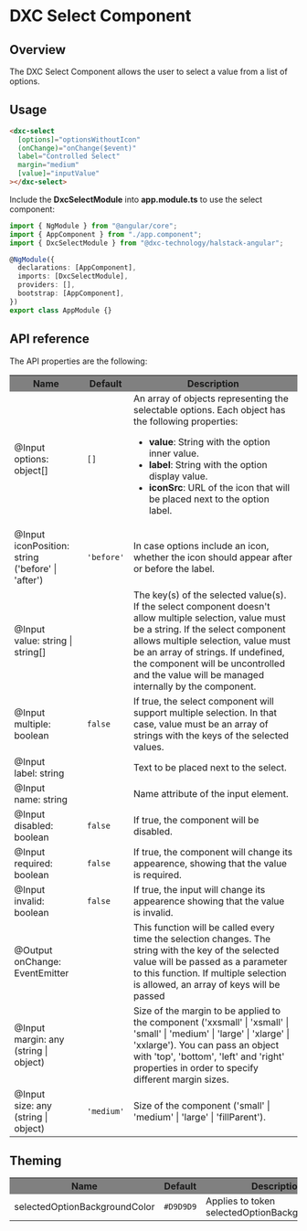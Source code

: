 # DXC Select Component

## Overview

The DXC Select Component allows the user to select a value from a list of options.

## Usage

```html
<dxc-select
  [options]="optionsWithoutIcon"
  (onChange)="onChange($event)"
  label="Controlled Select"
  margin="medium"
  [value]="inputValue"
></dxc-select>
```

Include the **DxcSelectModule** into **app.module.ts** to use the select component:

```ts
import { NgModule } from "@angular/core";
import { AppComponent } from "./app.component";
import { DxcSelectModule } from "@dxc-technology/halstack-angular";

@NgModule({
  declarations: [AppComponent],
  imports: [DxcSelectModule],
  providers: [],
  bootstrap: [AppComponent],
})
export class AppModule {}
```

## API reference

The API properties are the following:

<table>
    <tr style="background-color: grey">
        <th>Name</th>
        <th>Default</th>
        <th>Description</th>
    </tr>
    <tr>
        <td>@Input<br>options: object[]</td>
        <td>
        <code>[]</code>
        </td>
        <td>
        An array of objects representing the selectable options. Each object has
        the following properties:
        <ul>
            <li><b>value</b>: String with the option inner value.</li>
            <li><b>label</b>: String with the option display value.</li>
            <li>
            <b>iconSrc</b>: URL of the icon that will be placed next to the option
            label.
            </li>
        </ul>
        </td>
    </tr>
    <tr>
        <td>@Input<br>iconPosition: string ('before' | 'after')</td>
        <td>
        <code>'before'</code>
        </td>
        <td>
        In case options include an icon, whether the icon should appear after or
        before the label.
        </td>
    </tr>
    <tr>
        <td>@Input<br>value: string | string[]</td>
        <td></td>
        <td>
        The key(s) of the selected value(s). If the select component doesn't allow
        multiple selection, value must be a string. If the select component allows
        multiple selection, value must be an array of strings. If undefined, the
        component will be uncontrolled and the value will be managed internally by
        the component.
        </td>
    </tr>
    <tr>
        <td>@Input<br>multiple: boolean</td>
        <td>
        <code>false</code>
        </td>
        <td>
        If true, the select component will support multiple selection. In that
        case, value must be an array of strings with the keys of the selected
        values.
        </td>
    </tr>
    <tr>
        <td>@Input<br>label: string</td>
        <td></td>
        <td>Text to be placed next to the select.</td>
    </tr>
    <tr>
        <td>@Input<br>name: string</td>
        <td></td>
        <td>Name attribute of the input element.</td>
    </tr>
    <tr>
        <td>@Input<br>disabled: boolean</td>
        <td>
        <code>false</code>
        </td>
        <td>If true, the component will be disabled.</td>
    </tr>
    <tr>
        <td>@Input<br>required: boolean</td>
        <td>
        <code>false</code>
        </td>
        <td>
        If true, the component will change its appearence, showing that the value
        is required.
        </td>
    </tr>
    <tr>
        <td>@Input<br>invalid: boolean</td>
        <td><code>false</code></td>
        <td>
        If true, the input will change its appearence showing that the value is
        invalid.
        </td>
    </tr>
    <tr>
        <td>@Output<br>onChange: EventEmitter</td>
        <td></td>
        <td>
        This function will be called every time the selection changes. The string
        with the key of the selected value will be passed as a parameter to this
        function. If multiple selection is allowed, an array of keys will be
        passed
        </td>
    </tr>
    <tr>
        <td>@Input<br>margin: any (string | object)</td>
        <td></td>
        <td>
        Size of the margin to be applied to the component ('xxsmall' | 'xsmall' |
        'small' | 'medium' | 'large' | 'xlarge' | 'xxlarge'). You can pass an
        object with 'top', 'bottom', 'left' and 'right' properties in order to
        specify different margin sizes.
        </td>
    </tr>
    <tr>
        <td>@Input<br>size: any (string | object)</td>
        <td>
        <code>'medium'</code>
        </td>
        <td>
        Size of the component ('small' | 'medium' | 'large' | 'fillParent').
        </td>
    </tr>
</table>

## Theming

<table>
    <tr style="background-color: grey">
        <th>Name</th>
        <th>Default</th>
        <th>Description</th>
    </tr>
    <tr>
        <td>selectedOptionBackgroundColor</td>
        <td><code>#D9D9D9</code></td>
        <td>Applies to token selectedOptionBackgroundColor.</td>
    </tr>
</table>
